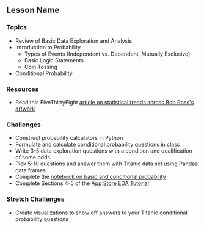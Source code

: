 ## Lesson Name

### Topics
- Review of Basic Data Exploration and Analysis
- Introduction to Probability
  - Types of Events (Independent vs. Dependent, Mutually Exclusive)
  - Basic Logic Statements
  - Coin Tossing
- Conditional Probability

### Resources
- Read this FiveThirtyEight [article on statistical trends across Bob Ross's artwork](https://fivethirtyeight.com/features/a-statistical-analysis-of-the-work-of-bob-ross/)

### Challenges
- Construct probability calculators in Python
- Formulate and calculate conditional probability questions in class
- Write 3-5 data exploration questions with a condition and qualification of some odds
- Pick 5-10 questions and answer them with Titanic data set using Pandas data frames
- Complete the [notebook on basic and conditional probability](../Notebooks/ConditionalProbability.ipynb)
- Complete Sections 4-5 of the [App Store EDA Tutorial](make.sc/app-store-dataset)

### Stretch Challenges
- Create visualizations to show off answers to your Titanic conditional probability questions
